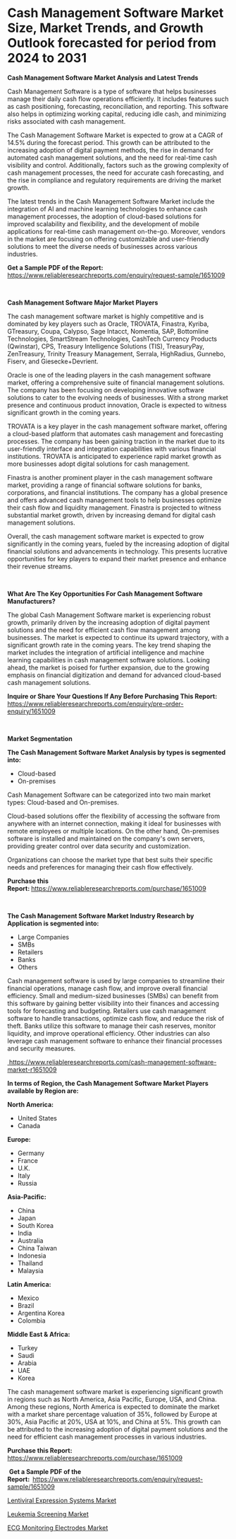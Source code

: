 <p><h1>Cash Management Software Market Size, Market Trends, and Growth Outlook forecasted for period from 2024 to 2031</h1></p><p><strong>Cash Management Software Market Analysis and Latest Trends</strong></p>
<p><p>Cash Management Software is a type of software that helps businesses manage their daily cash flow operations efficiently. It includes features such as cash positioning, forecasting, reconciliation, and reporting. This software also helps in optimizing working capital, reducing idle cash, and minimizing risks associated with cash management.</p><p>The Cash Management Software Market is expected to grow at a CAGR of 14.5% during the forecast period. This growth can be attributed to the increasing adoption of digital payment methods, the rise in demand for automated cash management solutions, and the need for real-time cash visibility and control. Additionally, factors such as the growing complexity of cash management processes, the need for accurate cash forecasting, and the rise in compliance and regulatory requirements are driving the market growth.</p><p>The latest trends in the Cash Management Software Market include the integration of AI and machine learning technologies to enhance cash management processes, the adoption of cloud-based solutions for improved scalability and flexibility, and the development of mobile applications for real-time cash management on-the-go. Moreover, vendors in the market are focusing on offering customizable and user-friendly solutions to meet the diverse needs of businesses across various industries.</p></p>
<p><strong>Get a Sample PDF of the Report:&nbsp;</strong> <a href="https://www.reliableresearchreports.com/enquiry/request-sample/1651009">https://www.reliableresearchreports.com/enquiry/request-sample/1651009</a></p>
<p>&nbsp;</p>
<p><strong>Cash Management Software Major Market Players</strong></p>
<p><p>The cash management software market is highly competitive and is dominated by key players such as Oracle, TROVATA, Finastra, Kyriba, GTreasury, Coupa, Calypso, Sage Intacct, Nomentia, SAP, Bottomline Technologies, SmartStream Technologies, CashTech Currency Products (Qwinstar), CPS, Treasury Intelligence Solutions (TIS), TreasuryPay, ZenTreasury, Trinity Treasury Management, Serrala, HighRadius, Gunnebo, Fiserv, and Giesecke+Devrient.</p><p>Oracle is one of the leading players in the cash management software market, offering a comprehensive suite of financial management solutions. The company has been focusing on developing innovative software solutions to cater to the evolving needs of businesses. With a strong market presence and continuous product innovation, Oracle is expected to witness significant growth in the coming years.</p><p>TROVATA is a key player in the cash management software market, offering a cloud-based platform that automates cash management and forecasting processes. The company has been gaining traction in the market due to its user-friendly interface and integration capabilities with various financial institutions. TROVATA is anticipated to experience rapid market growth as more businesses adopt digital solutions for cash management.</p><p>Finastra is another prominent player in the cash management software market, providing a range of financial software solutions for banks, corporations, and financial institutions. The company has a global presence and offers advanced cash management tools to help businesses optimize their cash flow and liquidity management. Finastra is projected to witness substantial market growth, driven by increasing demand for digital cash management solutions.</p><p>Overall, the cash management software market is expected to grow significantly in the coming years, fueled by the increasing adoption of digital financial solutions and advancements in technology. This presents lucrative opportunities for key players to expand their market presence and enhance their revenue streams.</p></p>
<p>&nbsp;</p>
<p><strong>What Are The Key Opportunities For Cash Management Software Manufacturers?</strong></p>
<p><p>The global Cash Management Software market is experiencing robust growth, primarily driven by the increasing adoption of digital payment solutions and the need for efficient cash flow management among businesses. The market is expected to continue its upward trajectory, with a significant growth rate in the coming years. The key trend shaping the market includes the integration of artificial intelligence and machine learning capabilities in cash management software solutions. Looking ahead, the market is poised for further expansion, due to the growing emphasis on financial digitization and demand for advanced cloud-based cash management solutions.</p></p>
<p><strong>Inquire or Share Your Questions If Any Before Purchasing This Report:</strong> <a href="https://www.reliableresearchreports.com/enquiry/pre-order-enquiry/1651009">https://www.reliableresearchreports.com/enquiry/pre-order-enquiry/1651009</a></p>
<p>&nbsp;</p>
<p><strong>Market Segmentation</strong></p>
<p><strong>The Cash Management Software Market Analysis by types is segmented into:</strong></p>
<p><ul><li>Cloud-based</li><li>On-premises</li></ul></p>
<p><p>Cash Management Software can be categorized into two main market types: Cloud-based and On-premises. </p><p>Cloud-based solutions offer the flexibility of accessing the software from anywhere with an internet connection, making it ideal for businesses with remote employees or multiple locations. On the other hand, On-premises software is installed and maintained on the company's own servers, providing greater control over data security and customization. </p><p>Organizations can choose the market type that best suits their specific needs and preferences for managing their cash flow effectively.</p></p>
<p><strong>Purchase this Report:&nbsp;</strong><a href="https://www.reliableresearchreports.com/purchase/1651009">https://www.reliableresearchreports.com/purchase/1651009</a></p>
<p>&nbsp;</p>
<p><strong>The Cash Management Software Market Industry Research by Application is segmented into:</strong></p>
<p><ul><li>Large Companies</li><li>SMBs</li><li>Retailers</li><li>Banks</li><li>Others</li></ul></p>
<p><p>Cash management software is used by large companies to streamline their financial operations, manage cash flow, and improve overall financial efficiency. Small and medium-sized businesses (SMBs) can benefit from this software by gaining better visibility into their finances and accessing tools for forecasting and budgeting. Retailers use cash management software to handle transactions, optimize cash flow, and reduce the risk of theft. Banks utilize this software to manage their cash reserves, monitor liquidity, and improve operational efficiency. Other industries can also leverage cash management software to enhance their financial processes and security measures.</p></p>
<p><a href="https://www.reliableresearchreports.com/cash-management-software-market-r1651009">&nbsp;https://www.reliableresearchreports.com/cash-management-software-market-r1651009</a></p>
<p><strong>In terms of Region, the Cash Management Software Market Players available by Region are:</strong></p>
<p>
    <p> <strong> North America: </strong>
        <ul>
            <li>United States</li>
            <li>Canada</li>
        </ul>
        </p> 
    <p> <strong> Europe: </strong>
        <ul>
            <li>Germany</li>
            <li>France</li>
            <li>U.K.</li>
            <li>Italy</li>
            <li>Russia</li>
        </ul>
        </p> 
    <p> <strong> Asia-Pacific: </strong>
        <ul>
            <li>China</li>
            <li>Japan</li>
            <li>South Korea</li>
            <li>India</li>
            <li>Australia</li>
            <li>China Taiwan</li>
            <li>Indonesia</li>
            <li>Thailand</li>
            <li>Malaysia</li>
        </ul>
        </p> 
    <p> <strong> Latin America: </strong>
        <ul>
            <li>Mexico</li>
            <li>Brazil</li>
            <li>Argentina Korea</li>
            <li>Colombia</li>
        </ul>
        </p> 
    <p> <strong> Middle East & Africa: </strong>
        <ul>
            <li>Turkey</li>
            <li>Saudi</li>
            <li>Arabia</li>
            <li>UAE</li>
            <li>Korea</li>
        </ul>
    </p>
    </p>
<p><p>The cash management software market is experiencing significant growth in regions such as North America, Asia Pacific, Europe, USA, and China. Among these regions, North America is expected to dominate the market with a market share percentage valuation of 35%, followed by Europe at 30%, Asia Pacific at 20%, USA at 10%, and China at 5%. This growth can be attributed to the increasing adoption of digital payment solutions and the need for efficient cash management processes in various industries.</p></p>
<p><strong>Purchase this Report: </strong><a href="https://www.reliableresearchreports.com/purchase/1651009">https://www.reliableresearchreports.com/purchase/1651009</a></p>
<p>&nbsp;<strong>Get a Sample PDF of the Report:&nbsp;&nbsp;</strong><a href="https://www.reliableresearchreports.com/enquiry/request-sample/1651009">https://www.reliableresearchreports.com/enquiry/request-sample/1651009</a></p>
<p><strong></strong></p>
<p><p><a href="https://github.com/joannagoyvaerts/Market-Research-Report-List-3/blob/main/lentiviral-expression-systems-market.md">Lentiviral Expression Systems Market</a></p><p><a href="https://github.com/lubmix/Market-Research-Report-List-3/blob/main/leukemia-screening-market.md">Leukemia Screening Market</a></p><p><a href="https://view.publitas.com/reportprime-1/global-ecg-monitoring-electrodes-market-size-share-analysis-by-product-type-by-application-by-region-forecasts-2024-2031/">ECG Monitoring Electrodes Market</a></p></p>